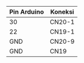 | Pin Arduino | Koneksi |
|-------------|---------|
| 30          | CN20-1  |
| 22          | CN19-1  |
| GND         | CN20-9  |
| GND         | CN19    |
